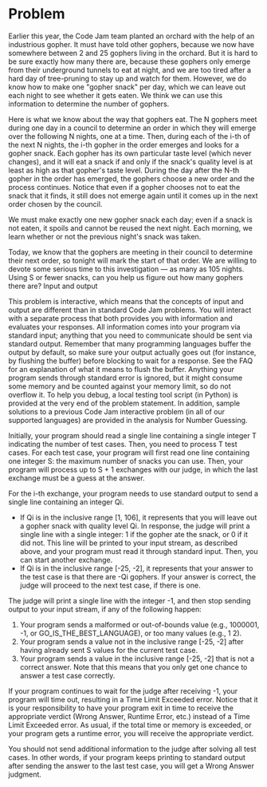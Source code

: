# Problem

Earlier this year, the Code Jam team planted an orchard with the help of an industrious gopher. It must have told other gophers, because we now have somewhere between 2 and 25 gophers living in the orchard. But it is hard to be sure exactly how many there are, because these gophers only emerge from their underground tunnels to eat at night, and we are too tired after a hard day of tree-pruning to stay up and watch for them. However, we do know how to make one "gopher snack" per day, which we can leave out each night to see whether it gets eaten. We think we can use this information to determine the number of gophers.

Here is what we know about the way that gophers eat. The N gophers meet during one day in a council to determine an order in which they will emerge over the following N nights, one at a time. Then, during each of the i-th of the next N nights, the i-th gopher in the order emerges and looks for a gopher snack. Each gopher has its own particular taste level (which never changes), and it will eat a snack if and only if the snack's quality level is at least as high as that gopher's taste level. During the day after the N-th gopher in the order has emerged, the gophers choose a new order and the process continues. Notice that even if a gopher chooses not to eat the snack that it finds, it still does not emerge again until it comes up in the next order chosen by the council.

We must make exactly one new gopher snack each day; even if a snack is not eaten, it spoils and cannot be reused the next night. Each morning, we learn whether or not the previous night's snack was taken.

Today, we know that the gophers are meeting in their council to determine their next order, so tonight will mark the start of that order. We are willing to devote some serious time to this investigation — as many as 105 nights. Using S or fewer snacks, can you help us figure out how many gophers there are?
Input and output

This problem is interactive, which means that the concepts of input and output are different than in standard Code Jam problems. You will interact with a separate process that both provides you with information and evaluates your responses. All information comes into your program via standard input; anything that you need to communicate should be sent via standard output. Remember that many programming languages buffer the output by default, so make sure your output actually goes out (for instance, by flushing the buffer) before blocking to wait for a response. See the FAQ for an explanation of what it means to flush the buffer. Anything your program sends through standard error is ignored, but it might consume some memory and be counted against your memory limit, so do not overflow it. To help you debug, a local testing tool script (in Python) is provided at the very end of the problem statement. In addition, sample solutions to a previous Code Jam interactive problem (in all of our supported languages) are provided in the analysis for Number Guessing.

Initially, your program should read a single line containing a single integer T indicating the number of test cases. Then, you need to process T test cases. For each test case, your program will first read one line containing one integer S: the maximum number of snacks you can use. Then, your program will process up to S + 1 exchanges with our judge, in which the last exchange must be a guess at the answer.

For the i-th exchange, your program needs to use standard output to send a single line containing an integer Qi.

- If Qi is in the inclusive range [1, 106], it represents that you will leave out a gopher snack with quality level Qi. In response, the judge will print a single line with a single integer: 1 if the gopher ate the snack, or 0 if it did not. This line will be printed to your input stream, as described above, and your program must read it through standard input. Then, you can start another exchange.
- If Qi is in the inclusive range [-25, -2], it represents that your answer to the test case is that there are -Qi gophers. If your answer is correct, the judge will proceed to the next test case, if there is one.

The judge will print a single line with the integer -1, and then stop sending output to your input stream, if any of the following happen:

1. Your program sends a malformed or out-of-bounds value (e.g., 1000001, -1, or GO_IS_THE_BEST_LANGUAGE), or too many values (e.g., 1 2).
1. Your program sends a value not in the inclusive range [-25, -2] after having already sent S values for the current test case.
1. Your program sends a value in the inclusive range [-25, -2] that is not a correct answer. Note that this means that you only get one chance to answer a test case correctly.

If your program continues to wait for the judge after receiving -1, your program will time out, resulting in a Time Limit Exceeded error. Notice that it is your responsibility to have your program exit in time to receive the appropriate verdict (Wrong Answer, Runtime Error, etc.) instead of a Time Limit Exceeded error. As usual, if the total time or memory is exceeded, or your program gets a runtime error, you will receive the appropriate verdict.

You should not send additional information to the judge after solving all test cases. In other words, if your program keeps printing to standard output after sending the answer to the last test case, you will get a Wrong Answer judgment.
